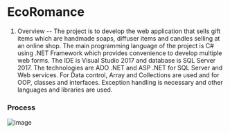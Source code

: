 # EcoRomance
1. Overview
-- The project is to develop the web application that sells gift items which are handmade soaps, diffuser items and candles selling at an online shop. The main programming language of the project is C# using .NET Framework which provides convenience to develop multiple web forms. The IDE is Visual Studio 2017 and database is SQL Server 2017. The technologies are ADO .NET and ASP .NET for SQL Server and Web services. For Data control, Array and Collections are used and for OOP, classes and interfaces. Exception handling is necessary and other languages and libraries are used.

### Process
![image](https://user-images.githubusercontent.com/37784073/56844711-c912cb00-6882-11e9-929e-05fb22d3aa3f.png)


